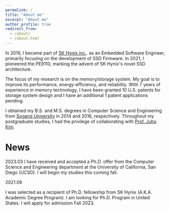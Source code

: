 ```yaml
---
permalink: /
title: "About me"
excerpt: "About me"
author_profile: true
redirect_from: 
  - /about/
  - /about.html
---
```


In 2016, I became part of [SK Hynix inc.](https://www.skhynix.com/). as an Embedded Software Engineer, primarily focusing on the development of SSD Firmware. In 2021, I pioneered the PE9110, marking the advent of SK Hynix's novel SSD architecture.

The focus of my research is on the memory/storage system. My goal is to improve its performance, energy-efficiency, and reliability. With 7 years of experience in memory technology, I have been granted 10 U.S. patents for storage system design and I have an additional 1 patent applications pending.

I obtained my B.S. and M.S. degrees in Computer Science and Engineering from [Sogang University](https://sogang.ac.kr/index.do) in 2014 and 2016, respectively. Throughout my postgraduate studies, I had the privilege of collaborating with [Prof. Juho Kim](https://cslab.sogang.ac.kr/cslab/index.html).

News
=====
2023.03
I have received and accepted a Ph.D. offer from the Computer Science and Engineering department at the University of California, San Diego (UCSD). I will begin my studies this coming fall.

2021.09

I was selected as a recipient of Ph.D. fellowship from SK Hynix (A.K.A. Academic Degree Program). I am looking for Ph.D. Program in United States. I will apply for admission Fall 2023.
